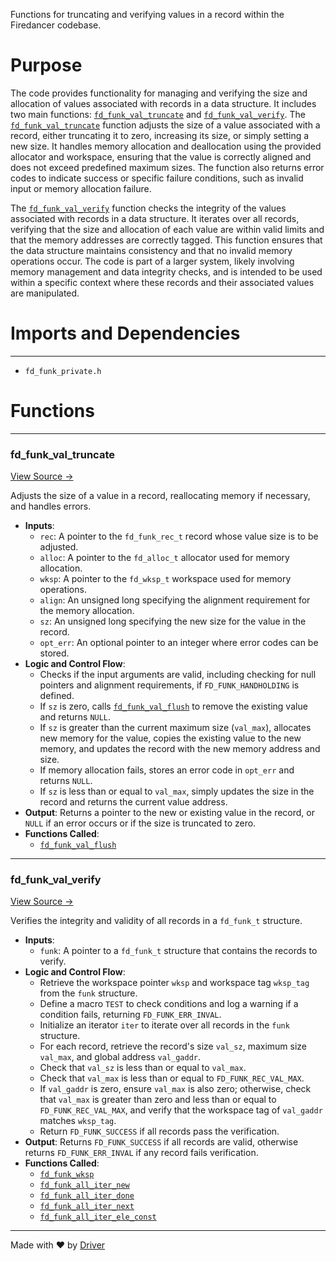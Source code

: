 <!--------------------------------------------------------------------------------->
<!-- IMPORTANT: This file is auto-generated by Driver (https://driver.ai). -------->
<!-- Manual edits may be overwritten on future commits. --------------------------->
<!--------------------------------------------------------------------------------->

Functions for truncating and verifying values in a record within the Firedancer codebase.

# Purpose
The code provides functionality for managing and verifying the size and allocation of values associated with records in a data structure. It includes two main functions: [`fd_funk_val_truncate`](<#fd_funk_val_truncate>) and [`fd_funk_val_verify`](<#fd_funk_val_verify>). The [`fd_funk_val_truncate`](<#fd_funk_val_truncate>) function adjusts the size of a value associated with a record, either truncating it to zero, increasing its size, or simply setting a new size. It handles memory allocation and deallocation using the provided allocator and workspace, ensuring that the value is correctly aligned and does not exceed predefined maximum sizes. The function also returns error codes to indicate success or specific failure conditions, such as invalid input or memory allocation failure.

The [`fd_funk_val_verify`](<#fd_funk_val_verify>) function checks the integrity of the values associated with records in a data structure. It iterates over all records, verifying that the size and allocation of each value are within valid limits and that the memory addresses are correctly tagged. This function ensures that the data structure maintains consistency and that no invalid memory operations occur. The code is part of a larger system, likely involving memory management and data integrity checks, and is intended to be used within a specific context where these records and their associated values are manipulated.
# Imports and Dependencies

---
- `fd_funk_private.h`


# Functions

---
### fd\_funk\_val\_truncate<!-- {{#callable:fd_funk_val_truncate}} -->
[View Source →](<../../../../src/funk/fd_funk_val.c#L3>)

Adjusts the size of a value in a record, reallocating memory if necessary, and handles errors.
- **Inputs**:
    - ``rec``: A pointer to the `fd_funk_rec_t` record whose value size is to be adjusted.
    - ``alloc``: A pointer to the `fd_alloc_t` allocator used for memory allocation.
    - ``wksp``: A pointer to the `fd_wksp_t` workspace used for memory operations.
    - ``align``: An unsigned long specifying the alignment requirement for the memory allocation.
    - ``sz``: An unsigned long specifying the new size for the value in the record.
    - ``opt_err``: An optional pointer to an integer where error codes can be stored.
- **Logic and Control Flow**:
    - Checks if the input arguments are valid, including checking for null pointers and alignment requirements, if `FD_FUNK_HANDHOLDING` is defined.
    - If `sz` is zero, calls [`fd_funk_val_flush`](<fd_funk_val.h.md#fd_funk_val_flush>) to remove the existing value and returns `NULL`.
    - If `sz` is greater than the current maximum size (`val_max`), allocates new memory for the value, copies the existing value to the new memory, and updates the record with the new memory address and size.
    - If memory allocation fails, stores an error code in `opt_err` and returns `NULL`.
    - If `sz` is less than or equal to `val_max`, simply updates the size in the record and returns the current value address.
- **Output**: Returns a pointer to the new or existing value in the record, or `NULL` if an error occurs or if the size is truncated to zero.
- **Functions Called**:
    - [`fd_funk_val_flush`](<fd_funk_val.h.md#fd_funk_val_flush>)


---
### fd\_funk\_val\_verify<!-- {{#callable:fd_funk_val_verify}} -->
[View Source →](<../../../../src/funk/fd_funk_val.c#L77>)

Verifies the integrity and validity of all records in a `fd_funk_t` structure.
- **Inputs**:
    - `funk`: A pointer to a `fd_funk_t` structure that contains the records to verify.
- **Logic and Control Flow**:
    - Retrieve the workspace pointer `wksp` and workspace tag `wksp_tag` from the `funk` structure.
    - Define a macro `TEST` to check conditions and log a warning if a condition fails, returning `FD_FUNK_ERR_INVAL`.
    - Initialize an iterator `iter` to iterate over all records in the `funk` structure.
    - For each record, retrieve the record's size `val_sz`, maximum size `val_max`, and global address `val_gaddr`.
    - Check that `val_sz` is less than or equal to `val_max`.
    - Check that `val_max` is less than or equal to `FD_FUNK_REC_VAL_MAX`.
    - If `val_gaddr` is zero, ensure `val_max` is also zero; otherwise, check that `val_max` is greater than zero and less than or equal to `FD_FUNK_REC_VAL_MAX`, and verify that the workspace tag of `val_gaddr` matches `wksp_tag`.
    - Return `FD_FUNK_SUCCESS` if all records pass the verification.
- **Output**: Returns `FD_FUNK_SUCCESS` if all records are valid, otherwise returns `FD_FUNK_ERR_INVAL` if any record fails verification.
- **Functions Called**:
    - [`fd_funk_wksp`](<fd_funk.h.md#fd_funk_wksp>)
    - [`fd_funk_all_iter_new`](<fd_funk_private.h.md#fd_funk_all_iter_new>)
    - [`fd_funk_all_iter_done`](<fd_funk_private.h.md#fd_funk_all_iter_done>)
    - [`fd_funk_all_iter_next`](<fd_funk_private.h.md#fd_funk_all_iter_next>)
    - [`fd_funk_all_iter_ele_const`](<fd_funk_private.h.md#fd_funk_all_iter_ele_const>)



---
Made with ❤️ by [Driver](https://www.driver.ai/)